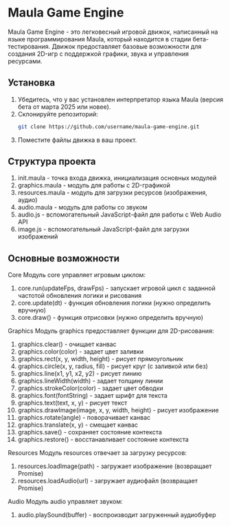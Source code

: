 # Maula Game Engine

Maula Game Engine - это легковесный игровой движок, написанный на языке программирования Maula, который находится в стадии бета-тестирования. Движок предоставляет базовые возможности для создания 2D-игр с поддержкой графики, звука и управления ресурсами.

## Установка

1. Убедитесь, что у вас установлен интерпретатор языка Maula (версия бета от марта 2025 или новее).
2. Склонируйте репозиторий:
   ```bash
   git clone https://github.com/username/maula-game-engine.git
   ```
3. Поместите файлы движка в ваш проект.

## Структура проекта
1. init.maula - точка входа движка, инициализация основных модулей
2. graphics.maula - модуль для работы с 2D-графикой
3. resources.maula - модуль для загрузки ресурсов (изображения, аудио)
4. audio.maula - модуль для работы со звуком
5. audio.js - вспомогательный JavaScript-файл для работы с Web Audio API
6. image.js - вспомогательный JavaScript-файл для загрузки изображений

## Основные возможности

Core
Модуль core управляет игровым циклом:
1. core.run(updateFps, drawFps) - запускает игровой цикл с заданной частотой обновления логики и рисования
2. core.update(dt) - функция обновления логики (нужно определить вручную)
3. core.draw() - функция отрисовки (нужно определить вручную)

Graphics
Модуль graphics предоставляет функции для 2D-рисования:
1. graphics.clear() - очищает канвас
2. graphics.color(color) - задает цвет заливки
3. graphics.rect(x, y, width, height) - рисует прямоугольник
4. graphics.circle(x, y, radius, fill) - рисует круг (с заливкой или без)
5. graphics.line(x1, y1, x2, y2) - рисует линию
6. graphics.lineWidth(width) - задает толщину линии
7. graphics.strokeColor(color) - задает цвет обводки
8. graphics.font(fontString) - задает шрифт для текста
9. graphics.text(text, x, y) - рисует текст
10. graphics.drawImage(image, x, y, width, height) - рисует изображение
11. graphics.rotate(angle) - поворачивает канвас
12. graphics.translate(x, y) - смещает канвас
13. graphics.save() - сохраняет состояние контекста
14. graphics.restore() - восстанавливает состояние контекста

Resources
Модуль resources отвечает за загрузку ресурсов:
1. resources.loadImage(path) - загружает изображение (возвращает Promise)
2. resources.loadAudio(url) - загружает аудиофайл (возвращает Promise)

Audio
Модуль audio управляет звуком:
1. audio.playSound(buffer) - воспроизводит загруженный аудиобуфер